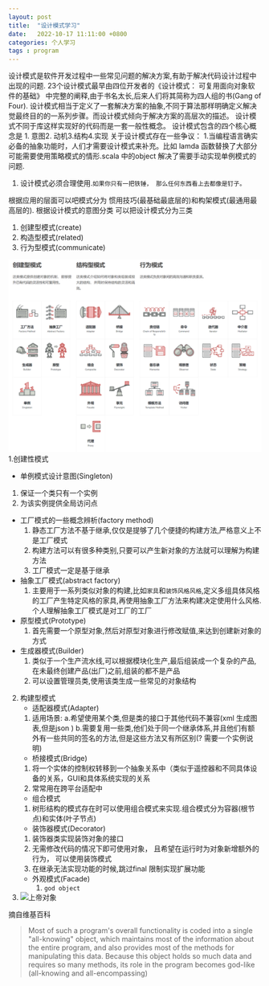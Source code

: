 ```yaml
---
layout: post
title:  "设计模式学习"
date:   2022-10-17 11:11:00 +0800
categories: 个人学习
tags : program
---
```


设计模式是软件开发过程中一些常见问题的解决方案,有助于解决代码设计过程中出现的问题.
23个设计模式最早由四位开发者的《设计模式： 可复用面向对象软件的基础》 中完整的阐释,由于书名太长,后来人们将其简称为四人组的书(Gang of Four).
设计模式相当于定义了一套解决方案的抽象,不同于算法那样明确定义解决觉最终目的的一系列步骤。而设计模式倾向于解决方案的高层次的描述。
设计模式不同于库这样实现好的代码而是一套一般性概念。
设计模式包含的四个核心概念是 1. 意图2. 动机3.结构4.实现
关于设计模式存在一些争议：
1.当编程语言确实必备的抽象功能时，人们才需要设计模式来补充。比如 lamda 函数替换了大部分可能需要使用策略模式的情形.scala 中的object 解决了需要手动实现单例模式的问题.
1. 设计模式必须合理使用.`如果你只有一把铁锤， 那么任何东西看上去都像是钉子。`

根据应用的层面可以吧模式分为 惯用技巧(最基础最底层的)和构架模式(最通用最高层的).
根据设计模式的意图分类
可以把设计模式分为三类
1. 创建型模式(create)
2. 构造型模式(related)
3. 行为型模式(communicate)

![示意图](/assets/pic/design_pattern.png)
1.创建性模式
- 单例模式设计意图(Singleton)
1. 保证一个类只有一个实例
2. 为该实例提供全局访问点
- 工厂模式的一些概念辨析(factory method)
  1. 静态工厂方法不基于继承,仅仅是提够了几个便捷的构建方法,严格意义上不是工厂模式
  2. 构建方法可以有很多种类别,只要可以产生新对象的方法就可以理解为构建方法
  3. 工厂模式一定是基于继承
- 抽象工厂模式(abstract factory)
  1. 主要用于一系列类似对象的构建,比如`家具`和`装饰风格风格`,定义多组具体风格的工厂产生特定风格的家具,再使用抽象工厂方法来构建决定使用什么风格.个人理解抽象工厂模式是对工厂的工厂
- 原型模式(Prototype)
  1. 首先需要一个原型对象,然后对原型对象进行修改赋值,来达到创建新对象的方式
- 生成器模式(Builder)
  1. 类似于一个生产流水线,可以根据模块化生产,最后组装成一个复杂的产品,在未最终创建产品(出厂)之前,组装的都不是产品
  2. 可以设置管理员类,使用该类生成一些常见的对象结构
2. 构建型模式
   - 适配器模式(Adapter)
   1. 适用场景:
        a.希望使用某个类,但是类的接口于其他代码不兼容(xml 生成图表,但是json )
        b.需要复用一些类,他们处于同一个继承体系,并且他们有额外有一些共同的签名的方法,但是这些方法又有所区别(? 需要一个实例说明)
   - 桥接模式(Bridge)
    1. 将一个实体的控制权转移到一个抽象关系中（类似于遥控器和不同具体设备的关系，GUI和具体系统实现的关系
    2. 常常用在跨平台适配中
    - 组合模式
    1. 树形结构的模式存在时可以使用组合模式来实现.组合模式分为容器(根节点)和实体(叶子节点)
    - 装饰器模式(Decorator)
    1. 装饰器类实现装饰对象的接口
    2. 无需修改代码的情况下即可使用对象， 且希望在运行时为对象新增额外的行为， 可以使用装饰模式
    3. 在继承无法实现功能的时候,跳过final 限制实现扩展功能
   - 外观模式(Facade)
     1. `god object` 
  3. ![上帝对象](https_en.wikipedia.org/?url=https%3A%2F%2Fen.wikipedia.org%2Fwiki%2FGod_object)

摘自维基百科
   > Most of such a program's overall functionality is coded into a single "all-knowing" object, which maintains most of the information about the entire program, and also provides most of the methods for manipulating this data. Because this object holds so much data and requires so many methods, its role in the program becomes god-like (all-knowing and all-encompassing) 
